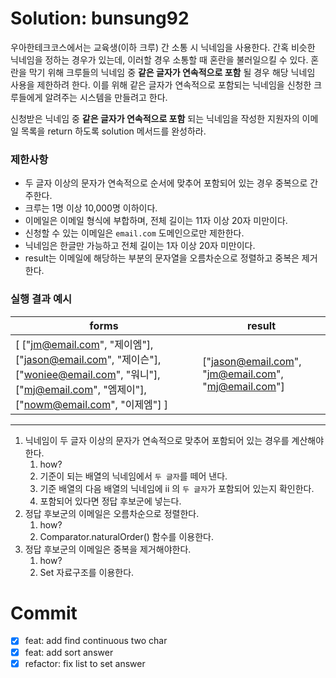 # Solution: bunsung92

우아한테크코스에서는 교육생(이하 크루) 간 소통 시 닉네임을 사용한다. 
간혹 비슷한 닉네임을 정하는 경우가 있는데, 이러할 경우 소통할 때 혼란을 불러일으킬 수 있다.
혼란을 막기 위해 크루들의 닉네임 중 **같은 글자가 연속적으로 포함** 될 경우 해당 닉네임 사용을 제한하려 한다. 
이를 위해 같은 글자가 연속적으로 포함되는 닉네임을 신청한 크루들에게 알려주는 시스템을 만들려고 한다.

신청받은 닉네임 중 **같은 글자가 연속적으로 포함** 되는 닉네임을 작성한 지원자의 이메일 목록을 return 하도록 solution 메서드를 완성하라.

### 제한사항

- 두 글자 이상의 문자가 연속적으로 순서에 맞추어 포함되어 있는 경우 중복으로 간주한다.
- 크루는 1명 이상 10,000명 이하이다.
- 이메일은 이메일 형식에 부합하며, 전체 길이는 11자 이상 20자 미만이다.
- 신청할 수 있는 이메일은 `email.com` 도메인으로만 제한한다.
- 닉네임은 한글만 가능하고 전체 길이는 1자 이상 20자 미만이다.
- result는 이메일에 해당하는 부분의 문자열을 오름차순으로 정렬하고 중복은 제거한다.

### 실행 결과 예시

| forms | result |
| --- | --- |
| [ ["jm@email.com", "제이엠"], ["jason@email.com", "제이슨"], ["woniee@email.com", "워니"], ["mj@email.com", "엠제이"], ["nowm@email.com", "이제엠"] ]| ["jason@email.com", "jm@email.com", "mj@email.com"] |

***

1. 닉네임이 두 글자 이상의 문자가 연속적으로 맞추어 포함되어 있는 경우를 계산해야한다.
   1. how?
   2. 기준이 되는 배열의 닉네임에서 `두 글자`를 떼어 낸다.
   3. 기준 배열의 다음 배열의 닉네임에 ii 의 `두 글자`가 포함되어 있는지 확인한다.
   4. 포함되어 있다면 정답 후보군에 넣는다.
2. 정답 후보군의 이메일은 오름차순으로 정렬한다.
   1. how?
   2. Comparator.naturalOrder() 함수를 이용한다.
3. 정답 후보군의 이메일은 중복을 제거해야한다.
   1. how?
   2. Set 자료구조를 이용한다.

# Commit
- [x] feat: add find continuous two char
- [x] feat: add sort answer
- [x] refactor: fix list to set answer